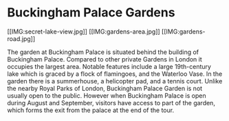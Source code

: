 Buckingham Palace Gardens
=========================

[[IMG:secret-lake-view.jpg]]
[[IMG:gardens-area.jpg]]
[[IMG:gardens-road.jpg]]

The garden at Buckingham Palace is situated behind the building 
of Buckingham Palace. Compared to other private Gardens in London 
it occupies the largest area. Notable features include a large 
19th-century lake which is graced by a flock of flamingoes, and 
the Waterloo Vase. In the garden there is a summerhouse, a helicopter 
pad, and a tennis court. Unlike the nearby Royal Parks of London, 
Buckingham Palace Garden is not usually open to the public. However 
when Buckingham Palace is open during August and September, visitors 
have access to part of the garden, which forms the exit from the 
palace at the end of the tour.